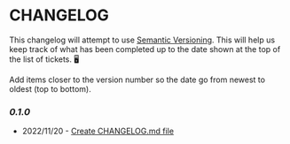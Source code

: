  # CHANGELOG
This changelog will attempt to use [Semantic Versioning](https://semver.org/). This will help us keep track of what has been completed up to the date shown at the top of the list of tickets. 🖥️

Add items closer to the version number so the date go from newest to oldest (top to bottom).

### *0.1.0*
  - 2022/11/20 - [Create CHANGELOG.md file](https://sd-onlinepos.atlassian.net/browse/ON-40)